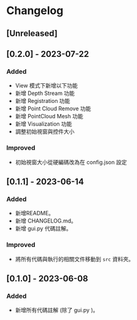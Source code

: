 # Changelog

## [Unreleased]

## [0.2.0] - 2023-07-22
### Added
- View 模式下新增以下功能
- 新增 Depth Stream 功能
- 新增 Registration 功能
- 新增 Point Cloud Remove 功能
- 新增 PointCloud Mesh  功能
- 新增 Visualization 功能
- 調整初始視窗與控件大小

### Improved
- 初始視窗大小從硬編碼改為在 config.json 設定

## [0.1.1] - 2023-06-14
### Added
- 新增README。
- 新增 CHANGELOG.md。
- 新增 gui.py 代碼註解。

### Improved
- 將所有代碼與執行的相關文件移動到 `src` 資料夾。

## [0.1.0] - 2023-06-08
### Added
- 新增所有代碼註解 (除了 gui.py )。


